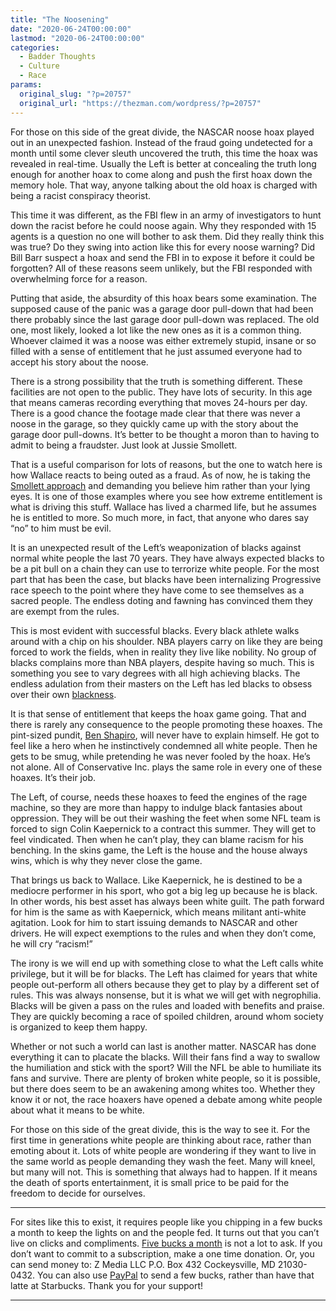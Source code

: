```yaml
---
title: "The Noosening"
date: "2020-06-24T00:00:00"
lastmod: "2020-06-24T00:00:00"
categories:
  - Badder Thoughts
  - Culture
  - Race
params:
  original_slug: "?p=20757"
  original_url: "https://thezman.com/wordpress/?p=20757"
---
```


For those on this side of the great divide, the NASCAR noose hoax played
out in an unexpected fashion. Instead of the fraud going undetected for
a month until some clever sleuth uncovered the truth, this time the hoax
was revealed in real-time. Usually the Left is better at concealing the
truth long enough for another hoax to come along and push the first hoax
down the memory hole. That way, anyone talking about the old hoax is
charged with being a racist conspiracy theorist.

This time it was different, as the FBI flew in an army of investigators
to hunt down the racist before he could noose again. Why they responded
with 15 agents is a question no one will bother to ask them. Did they
really think this was true? Do they swing into action like this for
every noose warning? Did Bill Barr suspect a hoax and send the FBI in to
expose it before it could be forgotten? All of these reasons seem
unlikely, but the FBI responded with overwhelming force for a reason.

Putting that aside, the absurdity of this hoax bears some examination.
The supposed cause of the panic was a garage door pull-down that had
been there probably since the last garage door pull-down was replaced.
The old one, most likely, looked a lot like the new ones as it is a
common thing. Whoever claimed it was a noose was either extremely
stupid, insane or so filled with a sense of entitlement that he just
assumed everyone had to accept his story about the noose.

There is a strong possibility that the truth is something different.
These facilities are not open to the public. They have lots of security.
In this age that means cameras recording everything that moves 24-hours
per day. There is a good chance the footage made clear that there was
never a noose in the garage, so they quickly came up with the story
about the garage door pull-downs. It’s better to be thought a moron than
to having to admit to being a fraudster. Just look at Jussie Smollett.

That is a useful comparison for lots of reasons, but the one to watch
here is how Wallace reacts to being outed as a fraud. As of now, he is
taking the <a
href="https://www.foxnews.com/auto/bubba-wallace-defiant-calls-rope-straight-up-noose-after-fbi-says-no-crime-occurred"
rel="noopener noreferrer" target="_blank">Smollett approach</a> and
demanding you believe him rather than your lying eyes. It is one of
those examples where you see how extreme entitlement is what is driving
this stuff. Wallace has lived a charmed life, but he assumes he is
entitled to more. So much more, in fact, that anyone who dares say “no”
to him must be evil.

It is an unexpected result of the Left’s weaponization of blacks against
normal white people the last 70 years. They have always expected blacks
to be a pit bull on a chain they can use to terrorize white people. For
the most part that has been the case, but blacks have been internalizing
Progressive race speech to the point where they have come to see
themselves as a sacred people. The endless doting and fawning has
convinced them they are exempt from the rules.

This is most evident with successful blacks. Every black athlete walks
around with a chip on his shoulder. NBA players carry on like they are
being forced to work the fields, when in reality they live like
nobility. No group of blacks complains more than NBA players, despite
having so much. This is something you see to vary degrees with all high
achieving blacks. The endless adulation from their masters on the Left
has led blacks to obsess over their own <a
href="https://www.johnderbyshire.com/Opinions/RadioDerb/2014-12-20.html"
rel="noopener noreferrer" target="_blank">blackness</a>.

It is that sense of entitlement that keeps the hoax game going. That and
there is rarely any consequence to the people promoting these hoaxes.
The pint-sized pundit,
<a href="https://twitter.com/NickJFuentes/status/1275588562419961856"
rel="noopener noreferrer" target="_blank">Ben Shapiro</a>, will never
have to explain himself. He got to feel like a hero when he
instinctively condemned all white people. Then he gets to be smug, while
pretending he was never fooled by the hoax. He’s not alone. All of
Conservative Inc. plays the same role in every one of these hoaxes. It’s
their job.

The Left, of course, needs these hoaxes to feed the engines of the rage
machine, so they are more than happy to indulge black fantasies about
oppression. They will be out their washing the feet when some NFL team
is forced to sign Colin Kaepernick to a contract this summer. They will
get to feel vindicated. Then when he can’t play, they can blame racism
for his benching. In the skins game, the Left is the house and the house
always wins, which is why they never close the game.

That brings us back to Wallace. Like Kaepernick, he is destined to be a
mediocre performer in his sport, who got a big leg up because he is
black. In other words, his best asset has always been white guilt. The
path forward for him is the same as with Kaepernick, which means
militant anti-white agitation. Look for him to start issuing demands to
NASCAR and other drivers. He will expect exemptions to the rules and
when they don’t come, he will cry “racism!”

The irony is we will end up with something close to what the Left calls
white privilege, but it will be for blacks. The Left has claimed for
years that white people out-perform all others because they get to play
by a different set of rules. This was always nonsense, but it is what we
will get with negrophilia. Blacks will be given a pass on the rules and
loaded with benefits and praise. They are quickly becoming a race of
spoiled children, around whom society is organized to keep them happy.

Whether or not such a world can last is another matter. NASCAR has done
everything it can to placate the blacks. Will their fans find a way to
swallow the humiliation and stick with the sport? Will the NFL be able
to humiliate its fans and survive. There are plenty of broken white
people, so it is possible, but there does seem to be an awakening among
whites too. Whether they know it or not, the race hoaxers have opened a
debate among white people about what it means to be white.

For those on this side of the great divide, this is the way to see it.
For the first time in generations white people are thinking about race,
rather than emoting about it. Lots of white people are wondering if they
want to live in the same world as people demanding they wash the feet.
Many will kneel, but many will not. This is something that always had to
happen. If it means the death of sports entertainment, it is small price
to be paid for the freedom to decide for ourselves.

------------------------------------------------------------------------

For sites like this to exist, it requires people like you chipping in a
few bucks a month to keep the lights on and the people fed. It turns out
that you can’t live on clicks and compliments.
<a href="https://www.subscribestar.com/the-z-blog"
rel="noopener noreferrer" target="_blank">Five bucks a month</a> is not
a lot to ask. If you don’t want to commit to a subscription, make a one
time donation. Or, you can send money to: Z Media LLC P.O. Box 432
Cockeysville, MD 21030-0432. You can also use <a
href="https://www.paypal.com/cgi-bin/webscr?cmd=_s-xclick&amp;hosted_button_id=UDAS2Q8JYA6CN&amp;source=url"
rel="noopener noreferrer" target="_blank">PayPal</a> to send a few
bucks, rather than have that latte at Starbucks. Thank you for your
support!

------------------------------------------------------------------------
